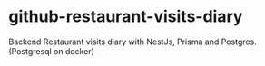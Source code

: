 # github-restaurant-visits-diary
Backend Restaurant visits diary with NestJs, Prisma and Postgres. (Postgresql on docker)
